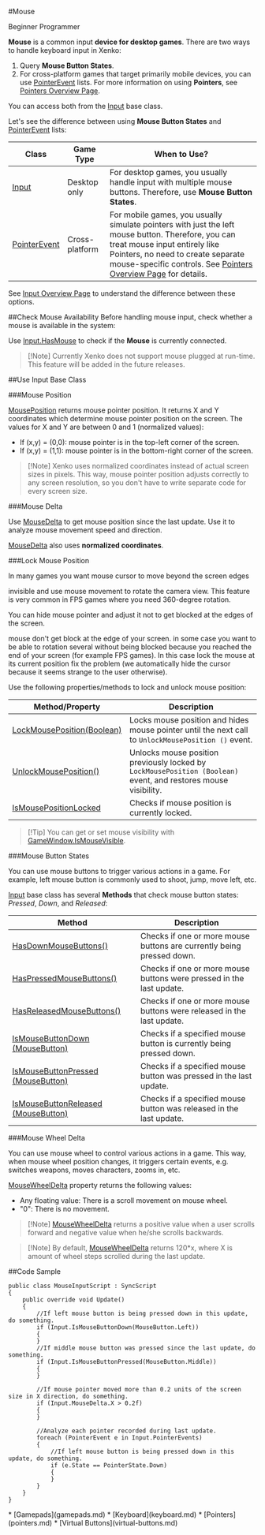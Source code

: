 #Mouse

<span class="label label-doc-level">Beginner</span>
<span class="label label-doc-audience">Programmer</span>

**Mouse** is a common input **device for desktop games**.
There are two ways to handle keyboard input in Xenko:

1. Query **Mouse Button States**.
2. For cross-platform games that target primarily mobile devices, you can use [PointerEvent](xref="SiliconStudio.Xenko.Input.PointerEvent") lists.
For more information on using **Pointers**, see [Pointers Overview Page](pointers.md).

You can access both from the [Input](xref="SiliconStudio.Xenko.Input.InputManager") base class.

Let's see the difference between using **Mouse Button States** and [PointerEvent](xref="SiliconStudio.Xenko.Input.PointerEvent") lists:

| Class | Game Type | When to Use? |
| --- | --- | --- |
| [Input](xref="SiliconStudio.Xenko.Input.InputManager") | Desktop only | For desktop games, you usually handle input with multiple mouse buttons. Therefore, use **Mouse Button States**. |
| [PointerEvent](xref="SiliconStudio.Xenko.Input.PointerEvent") | Cross-platform | For mobile games, you usually simulate pointers with just the left mouse button. Therefore, you can treat mouse input entirely like Pointers, no need to create separate mouse-specific controls. See [Pointers Overview Page](pointers.md) for details. |

See [Input Overview Page](index.md) to understand the difference between these options.

##Check Mouse Availability
Before handling mouse input, check whether a mouse is available in the system:

Use [Input.HasMouse](xref="SiliconStudio.Xenko.Input.InputManager.HasMouse") to check if the **Mouse** is currently connected.

> [!Note] Currently Xenko does not support mouse plugged at run-time. This feature will be added in the future releases.

##Use Input Base Class

###Mouse Position

[MousePosition](xref="SiliconStudio.Xenko.Input.InputManager.MousePosition") returns mouse pointer position.
It returns X and Y coordinates which determine mouse pointer position on the screen.
The values for X and Y are between 0 and 1 (normalized values):

* If (x,y) = (0,0): mouse pointer is in the top-left corner of the screen.
* If (x,y) = (1,1): mouse pointer is in the bottom-right corner of the screen.

> [!Note] Xenko uses normalized coordinates instead of actual screen sizes in pixels.
> This way, mouse pointer position adjusts correctly to any screen resolution,
> so you don't have to write separate code for every screen size.

###Mouse Delta

Use [MouseDelta](xref="SiliconStudio.Xenko.Input.InputManager.MouseDelta") to get mouse position since the last update. Use it to analyze mouse movement speed and direction.

[MouseDelta](xref="SiliconStudio.Xenko.Input.InputManager.MouseDelta") also uses **normalized coordinates**.

###Lock Mouse Position

In many games you want mouse cursor to move beyond the screen edges


 invisible and use mouse movement to rotate the camera view.
This feature is very common in FPS games where you need 360-degree rotation.

You can hide mouse pointer and adjust it not to get blocked at the edges of the screen.

mouse don't get block at the edge of your screen.
in some case you want to be able to rotation several without being blocked because you reached the end of your screen (for example FPS games).
In this case lock the mouse at its current position fix the problem (we automatically hide the cursor because it seems strange to the user otherwise).


Use the following properties/methods to lock and unlock mouse position:

| Method/Property | Description |
| --- | --- |
| [LockMousePosition(Boolean)](xref="SiliconStudio.Xenko.Input.InputManager.LockMousePosition.System.Boolean") | Locks mouse position and hides mouse pointer until the next call to ``UnlockMousePosition ()`` event. |
| [UnlockMousePosition()](xref="SiliconStudio.Xenko.Input.InputManager.UnlockMousePosition") | Unlocks mouse position previously locked by ``LockMousePosition (Boolean)`` event, and restores mouse visibility. |
| [IsMousePositionLocked](xref="SiliconStudio.Xenko.Input.InputManager.IsMousePositionLocked") | Checks if mouse position is currently locked. |

> [!Tip] You can get or set mouse visibility with [GameWindow.IsMouseVisible](xref="SiliconStudio.Xenko.Games.GameWindow.IsMouseVisible").

###Mouse Button States

You can use mouse buttons to trigger various actions in a game. For example, left mouse button is commonly used to shoot, jump, move left, etc.

[Input](xref="SiliconStudio.Xenko.Input.InputManager") base class has several **Methods** that check mouse button states: _Pressed_, _Down_, and _Released_:

| Method | Description |
| --- | --- |
| [HasDownMouseButtons()](xref="SiliconStudio.Xenko.Input.InputManager.HasDownMouseButtons") | Checks if one or more mouse buttons are currently being pressed down. |
| [HasPressedMouseButtons()](xref="SiliconStudio.Xenko.Input.InputManager.HasPressedMouseButtons") | Checks if one or more mouse buttons were pressed in the last update. |
| [HasReleasedMouseButtons()](xref="SiliconStudio.Xenko.Input.InputManager.HasReleasedMouseButtons") | Checks if one or more mouse buttons were released in the last update. |
| [IsMouseButtonDown (MouseButton)](xref="SiliconStudio.Xenko.Input.InputManager.IsMouseButtonDown.SiliconStudio.Xenko.Input.MouseButton") | Checks if a specified mouse button is currently being pressed down. |
| [IsMouseButtonPressed (MouseButton)](xref="SiliconStudio.Xenko.Input.InputManager.IsMouseButtonPressed.SiliconStudio.Xenko.Input.MouseButton") | Checks if a specified mouse button was pressed in the last update. |
| [IsMouseButtonReleased (MouseButton)](xref="SiliconStudio.Xenko.Input.InputManager.IsMouseButtonReleased.SiliconStudio.Xenko.Input.MouseButton") | Checks if a specified mouse button was released in the last update. |

###Mouse Wheel Delta 

You can use mouse wheel to control various actions in a game. This way, when mouse wheel position changes, it triggers certain events, e.g. switches weapons, moves characters, zooms in, etc.

[MouseWheelDelta](xref="SiliconStudio.Xenko.Input.InputManager.MouseWheelDelta") property returns the following values:

* Any floating value: There is a scroll movement on mouse wheel.
* "0": There is no movement.

> [!Note] [MouseWheelDelta](xref="SiliconStudio.Xenko.Input.InputManager.MouseWheelDelta") returns a positive value when a user scrolls forward and negative value when he/she scrolls backwards.

> [!Note] By default, [MouseWheelDelta](xref="SiliconStudio.Xenko.Input.InputManager.MouseWheelDelta") returns 120*x, where X is amount of wheel steps scrolled during the last update.

##Code Sample

```
public class MouseInputScript : SyncScript
{
	public override void Update()
	{
		//If left mouse button is being pressed down in this update, do something.
		if (Input.IsMouseButtonDown(MouseButton.Left))
		{   
		}
		//If middle mouse button was pressed since the last update, do something.
		if (Input.IsMouseButtonPressed(MouseButton.Middle))
		{  
		}

		//If mouse pointer moved more than 0.2 units of the screen size in X direction, do something.
		if (Input.MouseDelta.X > 0.2f)
		{
		}
		
		//Analyze each pointer recorded during last update.
		foreach (PointerEvent e in Input.PointerEvents)
		{   
			//If left mouse button is being pressed down in this update, do something.
			if (e.State == PointerState.Down)
			{
			}
		}
	}
}
```

<div class="doc-relatedtopics">
* [Gamepads](gamepads.md)
* [Keyboard](keyboard.md)
* [Pointers](pointers.md)
* [Virtual Buttons](virtual-buttons.md)
</div>

